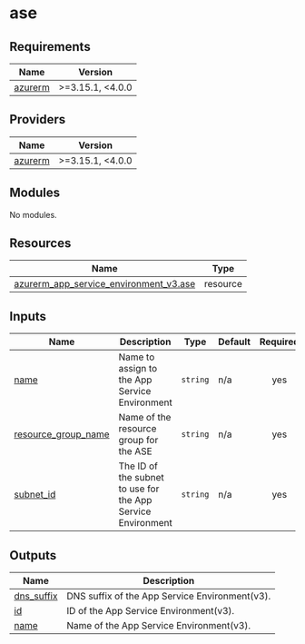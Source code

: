 # ase

<!-- BEGINNING OF PRE-COMMIT-TERRAFORM DOCS HOOK -->
## Requirements

| Name | Version |
|------|---------|
| <a name="requirement_azurerm"></a> [azurerm](#requirement\_azurerm) | >=3.15.1, <4.0.0 |

## Providers

| Name | Version |
|------|---------|
| <a name="provider_azurerm"></a> [azurerm](#provider\_azurerm) | >=3.15.1, <4.0.0 |

## Modules

No modules.

## Resources

| Name | Type |
|------|------|
| [azurerm_app_service_environment_v3.ase](https://registry.terraform.io/providers/hashicorp/azurerm/latest/docs/resources/app_service_environment_v3) | resource |

## Inputs

| Name | Description | Type | Default | Required |
|------|-------------|------|---------|:--------:|
| <a name="input_name"></a> [name](#input\_name) | Name to assign to the App Service Environment | `string` | n/a | yes |
| <a name="input_resource_group_name"></a> [resource\_group\_name](#input\_resource\_group\_name) | Name of the resource group for the ASE | `string` | n/a | yes |
| <a name="input_subnet_id"></a> [subnet\_id](#input\_subnet\_id) | The ID of the subnet to use for the App Service Environment | `string` | n/a | yes |

## Outputs

| Name | Description |
|------|-------------|
| <a name="output_dns_suffix"></a> [dns\_suffix](#output\_dns\_suffix) | DNS suffix of the App Service Environment(v3). |
| <a name="output_id"></a> [id](#output\_id) | ID of the App Service Environment(v3). |
| <a name="output_name"></a> [name](#output\_name) | Name of the App Service Environment(v3). |
<!-- END OF PRE-COMMIT-TERRAFORM DOCS HOOK -->
